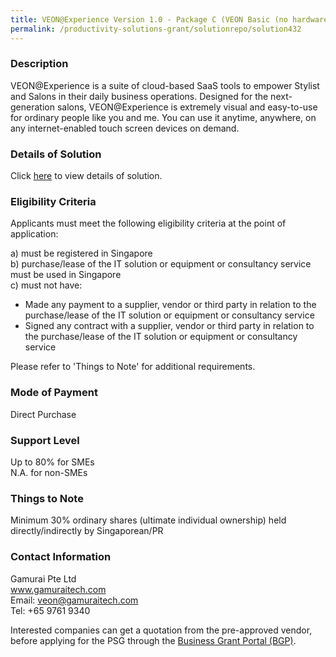 ```yaml
---
title: VEON@Experience Version 1.0 - Package C (VEON Basic (no hardware) + 5 Stylist, Assistant, Freelancer tool + 2 Software powerpacks)
permalink: /productivity-solutions-grant/solutionrepo/solution432
---
```


### Description

VEON@Experience is a suite of cloud-based SaaS tools to empower Stylist and Salons in their daily business operations. 
Designed for the next-generation salons, VEON@Experience is extremely visual and easy-to-use for ordinary people like you and me. You can use it anytime, anywhere, on any internet-enabled touch screen devices on demand.

### Details of Solution

Click <a href='https://www.gobusiness.gov.sg/images/psg/Gamurai_20200038_Annex_3_20200625145018_Part_3.pdf' target='_blank'>here</a> to view details of solution.

### Eligibility Criteria

Applicants must meet the following eligibility criteria at the point of application:

a) must be registered in Singapore <br>
b) purchase/lease of the IT solution or equipment or consultancy service must be used in Singapore <br>
c) must not have:
- Made any payment to a supplier, vendor or third party in relation to the purchase/lease of the IT solution or equipment or consultancy service
- Signed any contract with a supplier, vendor or third party in relation to the purchase/lease of the IT solution or equipment or consultancy service

Please refer to 'Things to Note' for additional requirements.

### Mode of Payment
Direct Purchase

### Support Level
Up to 80% for SMEs <br>
N.A. for non-SMEs

### Things to Note
Minimum 30% ordinary shares (ultimate individual ownership) held directly/indirectly by Singaporean/PR

### Contact Information
Gamurai Pte Ltd<br>www.gamuraitech.com<br>Email: veon@gamuraitech.com<br>Tel: +65 9761 9340

Interested companies can get a quotation from the pre-approved vendor, before applying for the PSG through the <a target='_blank' href='https://www.businessgrants.gov.sg/'>Business Grant Portal (BGP)</a>.
